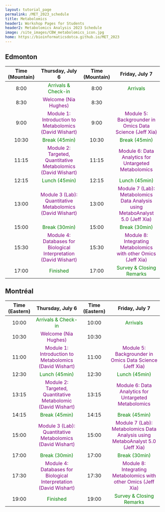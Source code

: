 ```yaml
---
layout: tutorial_page
permalink: /MET_2023_schedule
title: Metabolomics
header1: Workshop Pages for Students
header2: Metabolomics Analysis 2023 Schedule
image: /site_images/CBW_metabolomics_icon.jpg
home: https://bioinformaticsdotca.github.io/MET_2023
---
```


## Edmonton

| Time (Mountain) |                                       Thursday, July 6                                        | Time (Mountain) |                                              Friday, July 7                                               |
| :-------------: | :-------------------------------------------------------------------------------------------: | :-------------: | :-------------------------------------------------------------------------------------------------------: |
|      8:00       |                        <font color="green">Arrivals & Check-in</font>                         |      8:00       |                                    <font color="green">Arrivals</font>                                    |
|      8:30       |                       <font color="purple">Welcome (Nia Hughes)</font>                        |      8:30       |                                                                                                           |
|      9:00       |      <font color="purple">Module 1: Introduction to Metabolomics (David Wishart)</font>       |      9:00       |            <font color="purple">Module 5: Backgrounder in Omics Data Science (Jeff Xia)</font>            |
|      10:30      |                           <font color="green">Break (45min)</font>                            |      10:30      |                                 <font color="green"> Break (45min)</font>                                 |
|      11:15      |   <font color="purple">Module 2: Targeted, Quantitative Metabolomics (David Wishart)</font>   |      11:15      |             <font color="purple">Module 6: Data Analytics for Untargeted Metabolomics</font>              |
|      12:15      |                           <font color="green">Lunch (45min)</font>                            |      12:15      |                                 <font color="green">Lunch (45min)</font>                                  |
|      13:00      |     <font color="purple">Module 3 (Lab): Quantitative Metabolomics (David Wishart)</font>     |      13:00      | <font color="purple">Module 7 (Lab): Metabolomics Data Analysis using MetaboAnalyst 5.0 (Jeff Xia)</font> |
|      15:00      |                           <font color="green">Break (30min)</font>                            |      15:00      |                                 <font color="green">Break (30min)</font>                                  |
|      15:30      | <font color="purple">Module 4: Databases for Biological Interpretation (David Wishart)</font> |      15:30      |        <font color="purple">Module 8: Integrating Metabolomics with other Omics (Jeff Xia)</font>         |
|      17:00      |                              <font color="green">Finished</font>                              |      17:00      |                            <font color="green">Survey & Closing Remarks</font>                            |

## Montréal

| Time (Eastern) |                                       Thursday, July 6                                        | Time (Eastern) |                                              Friday, July 7                                               |
| :------------: | :-------------------------------------------------------------------------------------------: | :------------: | :-------------------------------------------------------------------------------------------------------: |
|     10:00      |                        <font color="green">Arrivals & Check-in</font>                         |     10:00      |                                    <font color="green">Arrivals</font>                                    |
|     10:30      |                       <font color="purple">Welcome (Nia Hughes)</font>                        |     10:30      |                                                                                                           |
|     11:00      |      <font color="purple">Module 1: Introduction to Metabolomics (David Wishart)</font>       |     11:00      |            <font color="purple">Module 5: Backgrounder in Omics Data Science (Jeff Xia)</font>            |
|     12:30      |                           <font color="green">Lunch (45min)</font>                            |     12:30      |                                 <font color="green">Lunch (45min)</font>                                  |
|     13:15      |   <font color="purple">Module 2: Targeted, Quantitative Metabolomic (David Wishart)</font>    |     13:15      |             <font color="purple">Module 6: Data Analytics for Untargeted Metabolomics</font>              |
|     14:15      |                           <font color="green">Break (45min)</font>                            |     14:15      |                                 <font color="green">Break (45min)</font>                                  |
|     15:00      |     <font color="purple">Module 3 (Lab): Quantitative Metabolomics (David Wishart)</font>     |     15:00      | <font color="purple">Module 7 (Lab): Metabolomics Data Analysis using MetaboAnalyst 5.0 (Jeff Xia)</font> |
|     17:00      |                           <font color="green">Break (30min)</font>                            |     17:00      |                                 <font color="green">Break (30min)</font>                                  |
|     17:30      | <font color="purple">Module 4: Databases for Biological Interpretation (David Wishart)</font> |     17:30      |        <font color="purple">Module 8: Integrating Metabolomics with other Omics (Jeff Xia)</font>         |
|     19:00      |                              <font color="green">Finished</font>                              |     19:00      |                            <font color="green">Survey & Closing Remarks</font>                            |